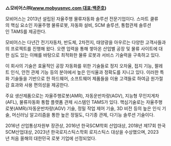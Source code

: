 
**△모비어스㈜(www.mobyusnvc.com 대표:백준호)**

모비어스는 2013년 설립된 자율주행 물류자동화 솔루션 전문기업이다. 스마트 쿨류의 핵심 요소인 자율주행 물류로봇, 자동화 설비, SCM 솔루션, 통합관제 솔루션인 TAMS를 제공한다.  
  
모비어스는 다년간 전기자동차, 반도체, 2차전지, 태양광을 아우르는 다양한 고객사들과의 프로젝트를 진행해 왔다. 오랜 업력을 통해 쌓아온 산업별 공장 및 물류 사이트에 대한 심도 있는 이해를 바탕으로 최적화한 물류 로봇과 서비스 기술력을 구축하고 있다.  
  
이 회사의 기술은 효율적인 공장 자동화를 위한 기술들로 정지 오차율, 접지 기능, 팔레트 인식, 안전 관제 기능 등의 분야에서 높은 인식율과 정확도를 지니고 있다. 이러한 특화 기술들을 기반으로 한 하드웨어, 소프트웨어 제품들을 이용 고객들로 하여금 원가절감 효과와 사용 편의성을 제공한다.

주요 생산제품으로는 자율주행로봇(AMR), 자동운반차량(AGV), 지능형 무인지게차(AFL), 물류자동화 통합 플랫폼 관제 시스템인 TAMS가 있다. 핵심기술로는 자율주행로봇(AMR)/자동운반차량(AGV) 기술, 정밀 작업 제어 기술, 3D 비전 등의 높은 인식 기술, 머신러닝 알고리즘을 통한 높은 정밀도, 다기종 관제, 다기능 솔루션 기술이다.  
  
2016년 산업통상자원부 장관상, 2016년 한국SCM학회 산업대상, 2018년 제17회 한국SCM산업대상, 2023년 한국로지스틱스학회 로지스틱스 대상을 수상했으며, 2023년 처음 올해의 대한민국 로봇 기업에 선정되었다.
